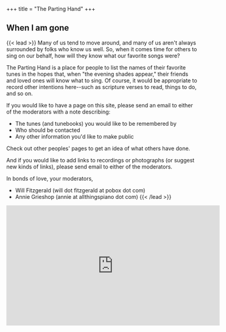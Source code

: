 +++
title = "The Parting Hand"
+++

## When I am gone

{{< lead >}}
Many of us tend to move around, and many of us aren't always surrounded by folks who know us well. So, when it comes time for others to sing on our behalf, how will they know what our favorite songs were?

The Parting Hand is a place for people to list the names of their favorite tunes in the hopes that, when "the evening shades appear," their friends and loved ones will know what to sing. Of course, it would be appropriate to record other intentions here--such as scripture verses to read, things to do, and so on.

If you would like to have a page on this site, please send an email to either of the moderators with a note describing:

- The tunes (and tunebooks) you would like to be remembered by
- Who should be contacted
- Any other information you'd like to make public

Check out other peoples' pages to get an idea of what others have done.

And if you would like to add links to recordings or photographs (or suggest new kinds of links), please send email to either of the moderators.

In bonds of love, your moderators,

- Will Fitzgerald (will dot fitzgerald at pobox dot com)
- Annie Grieshop (annie at allthingspiano dot com)
{{< /lead >}}

<iframe style="display:block; margin: 0 auto;" width="560" height="315" src="https://www.youtube.com/embed/UHEVnJKlKuA?start=7" frameborder="0" allow="accelerometer; autoplay; encrypted-media; gyroscope; picture-in-picture" allowfullscreen></iframe>


